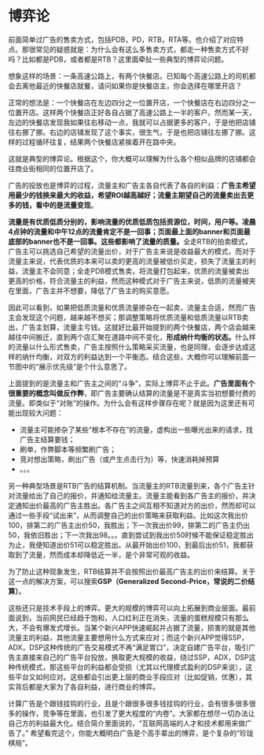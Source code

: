 # 博弈论

前面简单过广告的售卖方式，包括PDB，PD，RTB，RTA等。也介绍了对应特点。那很常见的疑惑就是：为什么会有这么多售卖方式，都走一种售卖方式不好吗？比如都是PDB，或者都是RTB？这里面牵扯一些典型的博弈论问题。

想象这样的场景：一条高速公路上，有两个快餐店。已知每个高速公路上的司机都会去离他最近的快餐店就餐，请问如果你是快餐店主，你会选择在哪里开店？

正常的想法是：一个快餐店在左边四分之一位置开店，一个快餐店在右边四分之一位置开店。这样两个快餐店正好各自占据了高速公路上一半的客户。然而某一天，左边的快餐店发现我如果往右移动一点，我就可以占据更多的客户，于是他把店铺往右挪了挪。右边的店铺发现了这个事实，很生气，于是也把店铺往左挪了挪。这样的过程循环往复，结果两个快餐店紧挨着开在路中央。

这就是典型的博弈论。根据这个，你大概可以理解为什么各个相似品牌的店铺都会往商业街相同的位置开店了。

广告的投放也是博弈的过程，流量主和广告主各自代表了各自的利益：**广告主希望用最少的钱换来最大的收益，希望ROI越高越好；流量主期望自己的流量卖出去更多的钱，看中的是流量变现**。

**流量是有优质低质分别的，影响流量的优质低质包括资源位，时间，用户等。凌晨4点钟的流量和中午12点的流量肯定不是一回事；页面最上面的banner和页面最底部的banner也不是一回事。这些都影响了流量的质量。**&#x5168;走RTB的拍卖模式，广告主可以挑选自己希望的流量出价，对于广告主来说是收益最大的模式，而对于流量主来说，代表优质的本来可以卖的更高的流量被低价买走，损失了流量主的利益，流量主不会同意；全走PDB模式售卖，将流量打包起来，优质的流量被卖出更高的价格，符合流量主的利益，然而这种模式对于广告主来说，低质的流量被夹在里面，广告主并不想要，降低了广告主的购买意愿。

因此可以看到，如果把低质流量和优质流量掺杂在一起卖，流量主合适，然而广告主会发现这个问题，越来越不想买；那调整策略将优质流量和低质流量以RTB卖出，广告主划算，流量主亏钱。这就好比最开始提到的两个快餐店，两个店会越来越往中间搬迁，直到两个店汇聚在道路中间不变化，**形成纳什均衡的状态。**&#x4EC0;么样的流量以什么形式售卖，广告主按照什么策略采买流量，也是同理，会逐步达成这样的纳什均衡，对双方的利益达到一个平衡态。结合这些，大概你可以理解前面一节图中的“展示优先级”是个什么意思了。

上面提到的是流量主和广告主之间的“斗争”，实际上博弈不止于此。**广告里面有个很重要的概念叫做反作弊**，即广告主要确认结算的流量是不是真实当初想要付费的流量。即类似于“对账”的操作。为什么会有这样步骤存在呢？就是因为这里还有可能出现较大问题：

* 流量主可能掺杂了某些“根本不存在”的流量，虚构出一些曝光出来的请求，找广告主结算要钱；
* 刷单，作弊脚本等频繁刷广告；
* 竞对想出策略，刷出广告（或产生点击行为）等，快速消耗掉预算
* 。。。

另一种典型场景是RTB广告的结算机制。当流量主的RTB流量到来，各个广告主针对流量给出了自己的报价，并通知给流量主。流量主能看到各广告主的报价，并决定通知出价最高的广告主胜出。各广告主之间互相不知道对方的出价，然而却可以通过一些手段“试出来”，从而调整自己的出价策略来获取利益。比如这次我出价100，排第二的广告主出价50，我胜出；下一次我出价99，排第二的广告主仍出50，我依旧胜出；下一次我出98。。。直到尝试到我出价50时候不能保证稳定胜出为止，我便知道出价51可以稳定胜出。从最开始出价100，到最后出价51，我都获取到了流量，然而成本却降低近一半，是个非常可观的收益。

为了防止这种现象发生，RTB结算并不会按照出价最高广告主的出价来结算。关于这一点的解决方案，可以搜索**GSP（Generalized Second-Price，常说的二价结算）**。

这些还只是技术手段上的博弈。更大的规模的博弈可以向上拓展到商业层面。最前面说到，当前网民已经趋于饱和，人口红利正在消失，流量的蛋糕规模只有那么大，不会有爆发式增长。当某个新兴APP快速崛起并占据了流量，损害的就是其他流量主的利益，其他流量主要想用什么方式来应对；而这个新兴APP觉得SSP，ADX，DSP这种传统的广告交易模式不再“满足胃口”，决定自建广告平台，吸引广告主直接来自己的广告平台投放，换取更大规模的收益，绕过SSP，ADX，DSP这种传统模式，那这些平台的利益都会受损（尤其以代理模式盈利的DSP来说），这些平台又如何应对。这些都会引出更上层的商业手段应对（比如促销，优惠），其实背后都是大家为了各自利益，进行商业的博弈。

计算广告是个跟钱挂钩的行业，且是个跟很多很多钱挂钩的行业，会有很多很多很多的操作，竞争等在里面，也引发了更大程度的“内卷”。大家都在想尽一切办法让自己方的利益最大化。结合简介里面说的，“互联网高端的人才和技术都用来做广告了。” 希望看完这个，你能大概明白广告是个高手辈出的博弈，是个复杂的“珍珑棋局”。
